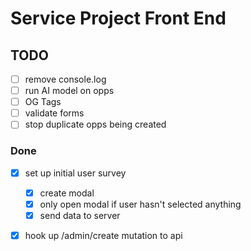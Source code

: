 # Service Project Front End

## TODO

- [ ] remove console.log
- [ ] run AI model on opps
- [ ] OG Tags
- [ ] validate forms
- [ ] stop duplicate opps being created

### Done

- [x] set up initial user survey

  - [x] create modal
  - [x] only open modal if user hasn't selected anything
  - [x] send data to server

- [x] hook up /admin/create mutation to api
